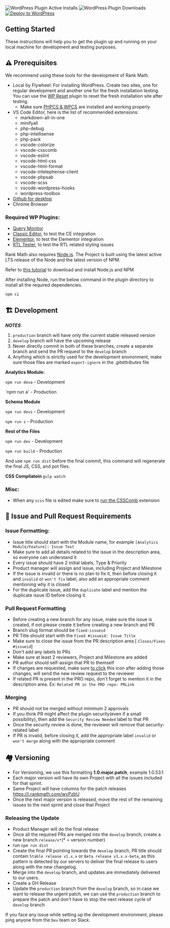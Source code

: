 ![WordPress Plugin Active Installs](https://img.shields.io/wordpress/plugin/installs/seo-by-rank-math?color=%234098d7&style=for-the-badge) ![WordPress Plugin Downloads](https://img.shields.io/wordpress/plugin/dt/seo-by-rank-math?color=%234098d7&style=for-the-badge) [![Deploy to WordPress](https://github.com/rankmath/seo-by-rank-math-private/actions/workflows/deploy-wp.yml/badge.svg)](https://github.com/rankmath/seo-by-rank-math-private/actions/workflows/deploy-wp.yml)

## Getting Started

These instructions will help you to get the plugin up and running on your local machine for development and testing purposes.

## ⚠️ Prerequisites

We recommend using these tools for the development of Rank Math.

 - Local by Flywheel: For installing WordPress. Create two sites, one for regular development and another one for the fresh installation testing. You can use the [WP Reset](https://wordpress.org/plugins/wp-reset/) plugin to reset the fresh installation site after testing.
	 - Make sure [PHPCS & WPCS](https://www.edmundcwm.com/setting-up-wordpress-coding-standards-in-vs-code/) are installed and working properly
 - VS Code Editor, here is the list of recommended extensions:
	* markdown-all-in-one
	* minifyall
	* php-debug
	* php-intellisense
	* php-pack
	* vscode-colorize
	* vscode-csscomb
	* vscode-eslint
	* vscode-html-css
	* vscode-html-format
	* vscode-intelephense-client
	* vscode-phpsab
	* vscode-scss
	* vscode-wordpress-hooks
	* wordpress-toolbox
 - [Github for desktop](https://desktop.github.com/)
 - Chrome Browser

### Required WP Plugins:
- [Query Monitor](https://wordpress.org/plugins/query-monitor/)
- [Classic Editor](https://wordpress.org/plugins/classic-editor/), to test the CE integration
- [Elementor](https://wordpress.org/plugins/elementor/), to test the Elementor integration
- [RTL Tester](https://wordpress.org/plugins/rtl-tester/), to test the RTL related styling issues

Rank Math also requires [Node.js](https://nodejs.org/). The Project is built using the latest active LTS release of the Node and the latest version of NPM.

Refer to [this tutorial](https://docs.npmjs.com/downloading-and-installing-node-js-and-npm) to download and install Node.js and NPM

After installing Node, run the below command in the plugin directory to install all the required dependencies.

`npm ci`

## 🏗️ Development

***NOTES***:
 1. `production` branch will have only the current stable released version
 2. `develop` branch will have the upcoming release
 3. Never directly commit in both of these branches, create a separate branch and send the PR request to the `develop` branch
 4. Anything which is strictly used for the development environment, make sure those files are marked `export-ignore` in the *.gitattributes* file

**Analytics Module:**

`npm run deva` - Development

`npm run a' - Production

**Schema Module**

`npm run devs` - Development

`npm run s` - Production

**Rest of the Files**

`npm run dev` - Development

`npm run build` - Production

And use `npm run dist` before the final commit, this command will regenerate the final JS, CSS, and pot files.

**CSS Compilatoin**
`gulp watch`

### Misc:
- When any `scss` file is edited make sure to [run the CSSComb](https://i.rankmath.com/lKelov) extension

## 🦺 Issue and Pull Request Requirements

### Issue Formatting:
- Issue title should start with the Module name, for example `[Analytics Module/Feature]: Issue Text`
- Make sure to add all details related to the issue in the description area, so everyone can understand it
- Every issue should have 2 initial labels, Type & Priority
- Product manager will assign and issue, including Project and Milestone
- If the issue is invalid or there is no plan to fix it, then before closing it and `invalid` or `won't fix` label, also add an appropriate comment mentioning why it is closed
- For the duplicate issue, add the `duplicate` label and mention the duplicate issue ID before closing it.

### Pull Request Formatting
 - Before creating a new branch for any issue, make sure the issue is created, if not please create it before creating a new branch and PR
 - Branch slug format should be `fixed-issueid`
 - PR Title should start with the `Fixed #issueid: Issue Title`
 - Make sure to close the issue from the PR description area [ `Closes/Fixes #issueid`]
 - Don't add any labels to PRs
 - Make sure at least 2 reviewers, Project and Milestone are added
 - PR author should self-assign that PR to themself
 - If changes are requested, make sure [to click](https://docs.github.com/assets/images/help/pull_requests/request-re-review.png "this icon") this icon after adding those changes, will send the new review request to the reviewer
 - If related PR is present in the PRO repo, don't forget to mention it in the description area. Ex: `Related PR in the PRO repo: PRLink`

### Merging
- PR should not be merged without minimum 2 approvals
- If you think PR might affect the plugin security(even if a small possibility), then add the `Security Review Needed` label to that PR
- Once the security review is done, the reviewer will remove that security-related label
- If PR is invalid, before closing it, add the appropriate label `invalid` or `won't merge` along with the appropriate comment

## 🏘️ Versioning
- For Versioning, we use this formatting **1.0.major.patch**, example 1.0.53.1
- Each major version will have its own Project with all the issues included for that sprint.
- Same Project will have columns for the patch releases https://i.rankmath.com/wvPzbU
- Once the next major version is released, move the rest of the remaining issues to the next sprint and close that Project

### Releasing the Update
- Product Manager will do the final release
- Once all the required PRs are merged into the `develop` branch, create a new branch `release/v*`(* = version number)
- run `npm run dist`
- Create the final PR pointing towards the `develop` branch, PR title should contain `Stable release v1.x.x` or `Beta release v1.x.x-beta`, as this pattern is detected by our servers to deliver the final release to users along with the new changelog.
- Merge into the `develop` branch, and updates are immediately delivered to our users.
- Create a GH Release
- Update the `production` branch from the `develop` branch, so in case we want to release the urgent patch, we can use the `production` branch to prepare the patch and don't have to stop the next release cycle of `develop` branch

If you face any issue while setting up the development environment, please ping anyone from the `Dev` team on Slack.
